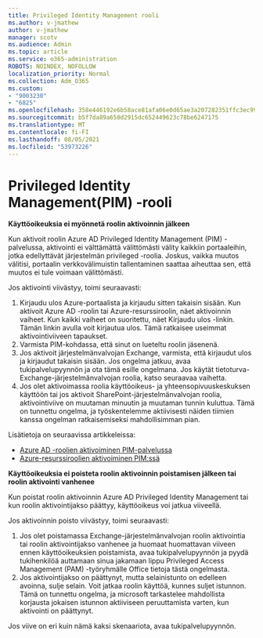 ```yaml
---
title: Privileged Identity Management rooli
ms.author: v-jmathew
author: v-jmathew
manager: scotv
ms.audience: Admin
ms.topic: article
ms.service: o365-administration
ROBOTS: NOINDEX, NOFOLLOW
localization_priority: Normal
ms.collection: Adm_O365
ms.custom:
- "9003230"
- "6825"
ms.openlocfilehash: 358e446192e6b58ace81afa06e0d65ae3a207282351ffc3ec9975a24779951fb
ms.sourcegitcommit: b5f7da89a650d2915dc652449623c78be6247175
ms.translationtype: MT
ms.contentlocale: fi-FI
ms.lasthandoff: 08/05/2021
ms.locfileid: "53973226"
---
```

# <a name="privileged-identity-managementpim-role"></a>Privileged Identity Management(PIM) -rooli

**Käyttöoikeuksia ei myönnetä roolin aktivoinnin jälkeen**

Kun aktivoit roolin Azure AD Privileged Identity Management (PIM) -palvelussa, aktivointi ei välttämättä välittömästi välity kaikkiin portaaleihin, jotka edellyttävät järjestelmän privileged -roolia. Joskus, vaikka muutos välitisi, portaalin verkkovälimuistin tallentaminen saattaa aiheuttaa sen, että muutos ei tule voimaan välittömästi.

Jos aktivointi viivästyy, toimi seuraavasti:

1. Kirjaudu ulos Azure-portaalista ja kirjaudu sitten takaisin sisään. Kun aktivoit Azure AD -roolin tai Azure-resurssiroolin, näet aktivoinnin vaiheet. Kun kaikki vaiheet on suoritettu, näet Kirjaudu ulos -linkin. Tämän linkin avulla voit kirjautua ulos. Tämä ratkaisee useimmat aktivointiviiveen tapaukset.
2. Varmista PIM-kohdassa, että sinut on lueteltu roolin jäsenenä.
3. Jos aktivoit järjestelmänvalvojan Exchange, varmista, että kirjaudut ulos ja kirjaudut takaisin sisään. Jos ongelma jatkuu, avaa tukipalvelupyynnön ja ota tämä esille ongelmana. Jos käytät tietoturva- Exchange-järjestelmänvalvojan roolia, katso seuraavaa vaihetta.
4. Jos olet aktivoimassa roolia käyttöoikeus- ja yhteensopivuuskeskuksen käyttöön tai jos aktivoit SharePoint-järjestelmänvalvojan roolia, aktivointiviive on muutaman minuutin ja muutaman tunnin kuluttua. Tämä on tunnettu ongelma, ja työskentelemme aktiivisesti näiden tiimien kanssa ongelman ratkaisemiseksi mahdollisimman pian.

Lisätietoja on seuraavissa artikkeleissa:

- [Azure AD -roolien aktivoiminen PIM-palvelussa](https://docs.microsoft.com/azure/active-directory/privileged-identity-management/pim-how-to-activate-role?WT.mc_id=Portal-Microsoft_Azure_Support "https://docs.microsoft.com/azure/active-directory/privileged-identity-management/pim-how-to-activate-role?wt.mc_id=portal-microsoft_azure_support")
- [Azure-resurssiroolien aktivoiminen PIM:ssä](https://docs.microsoft.com/azure/active-directory/privileged-identity-management/pim-resource-roles-activate-your-roles?WT.mc_id=Portal-Microsoft_Azure_Support "https://docs.microsoft.com/azure/active-directory/privileged-identity-management/pim-resource-roles-activate-your-roles?wt.mc_id=portal-microsoft_azure_support")

**Käyttöoikeuksia ei poisteta roolin aktivoinnin poistamisen jälkeen tai roolin aktivointi vanhenee**

Kun poistat roolin aktivoinnin Azure AD Privileged Identity Management tai kun roolin aktivointijakso päättyy, käyttöoikeus voi jatkua viiveellä.

Jos aktivoinnin poisto viivästyy, toimi seuraavasti:

1. Jos olet poistamassa Exchange-järjestelmänvalvojan roolin aktivointia tai roolin aktivointijakso vanhenee ja huomaat huomattavan viiveen ennen käyttöoikeuksien poistamista, avaa tukipalvelupyynnön ja pyydä tukihenkilöä auttamaan sinua jakamaan lippu Privileged Access Management (PAM) -työryhmälle Office tietoja tästä ongelmasta.
2. Jos aktivointijakso on päättynyt, mutta selainistunto on edelleen avoinna, sulje selain. Voit jatkaa roolin käyttöä, kunnes suljet istunnon. Tämä on tunnettu ongelma, ja microsoft tarkastelee mahdollista korjausta jokaisen istunnon aktiiviseen peruuttamista varten, kun aktivointi on päättynyt.

Jos viive on eri kuin nämä kaksi skenaariota, avaa tukipalvelupyynnön.
